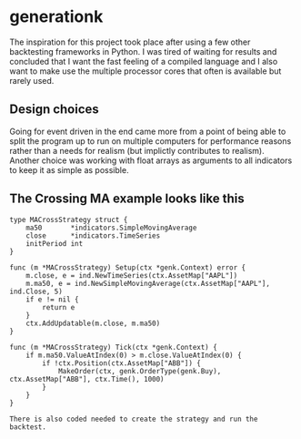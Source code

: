# generationk
The inspiration for this project took place after using a few other backtesting frameworks in Python. I was tired of waiting for results and concluded that I want the fast feeling of a compiled language and I also want to make use the multiple processor cores that often is available but rarely used.

## Design choices
Going for event driven in the end came more from a point of being able to split the program up to run on multiple computers for performance reasons rather than a needs for realism (but implictly contributes to realism). Another choice was working with float arrays as arguments to all indicators to keep it as simple as possible.

## The Crossing MA example looks like this
```golang
type MACrossStrategy struct {
	ma50       *indicators.SimpleMovingAverage
	close      *indicators.TimeSeries
	initPeriod int
}

func (m *MACrossStrategy) Setup(ctx *genk.Context) error {
	m.close, e = ind.NewTimeSeries(ctx.AssetMap["AAPL"])
	m.ma50, e = ind.NewSimpleMovingAverage(ctx.AssetMap["AAPL"], ind.Close, 5)
	if e != nil {
		return e
	}
	ctx.AddUpdatable(m.close, m.ma50)
}

func (m *MACrossStrategy) Tick(ctx *genk.Context) {
	if m.ma50.ValueAtIndex(0) > m.close.ValueAtIndex(0) {
		if !ctx.Position(ctx.AssetMap["ABB"]) {
			MakeOrder(ctx, genk.OrderType(genk.Buy), ctx.AssetMap["ABB"], ctx.Time(), 1000)
		}
	}
}

There is also coded needed to create the strategy and run the backtest.